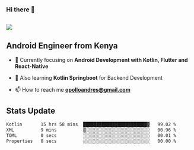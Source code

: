 ### Hi there 👋
<h2 align="left"><img src="https://readme-typing-svg.herokuapp.com?color='blue'&lines=I'm+Andrew+Opollo😊;Welcome+to+my+Github😜"> </h2>

## Android Engineer from Kenya


- 🌱 Currently focusing on **Android Development with Kotlin, Flutter and React-Native**

- 🔭 Also learning **Kotlin Springboot** for Backend Development

- 📫 How to reach me **opolloandres@gmail.com**


## Stats Update
<!--START_SECTION:waka-->

```txt
Kotlin       15 hrs 58 mins  ████████████████████████▓   99.02 %
XML          9 mins          ▒░░░░░░░░░░░░░░░░░░░░░░░░   00.96 %
TOML         0 secs          ░░░░░░░░░░░░░░░░░░░░░░░░░   00.01 %
Properties   0 secs          ░░░░░░░░░░░░░░░░░░░░░░░░░   00.00 %
```

<!--END_SECTION:waka-->


